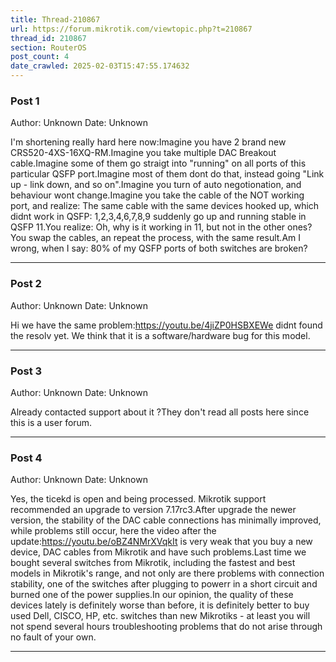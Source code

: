 ```yaml
---
title: Thread-210867
url: https://forum.mikrotik.com/viewtopic.php?t=210867
thread_id: 210867
section: RouterOS
post_count: 4
date_crawled: 2025-02-03T15:47:55.174632
---
```


### Post 1
Author: Unknown
Date: Unknown

I'm shortening really hard here now:Imagine you have 2 brand new CRS520-4XS-16XQ-RM.Imagine you take multiple DAC Breakout cable.Imagine some of them go straigt into "running" on all ports of this particular QSFP port.Imagine most of them dont do that, instead going "Link up - link down, and so on".Imagine you turn of auto negotionation, and behaviour wont change.Imagine you take the cable of the NOT working port, and realize: The same cable with the same devices hooked up, which didnt work in QSFP: 1,2,3,4,6,7,8,9 suddenly go up and running stable in QSFP 11.You realize: Oh, why is it working in 11, but not in the other ones?You swap the cables, an repeat the process, with the same result.Am I wrong, when I say: 80% of my QSFP ports of both switches are broken?

---
### Post 2
Author: Unknown
Date: Unknown

Hi we have the same problem:https://youtu.be/4jiZP0HSBXEWe didnt found the resolv yet. We think that it is a software/hardware bug for this model.

---
### Post 3
Author: Unknown
Date: Unknown

Already contacted support about it ?They don't read all posts here since this is a user forum.

---
### Post 4
Author: Unknown
Date: Unknown

Yes, the ticekd is open and being processed. Mikrotik support recommended an upgrade to version 7.17rc3.After upgrade the newer version, the stability of the DAC cable connections has minimally improved, while problems still occur, here the video after the update:https://youtu.be/oBZ4NMrXVqkIt is very weak that you buy a new device, DAC cables from Mikrotik and have such problems.Last time we bought several switches from Mikrotik, including the fastest and best models in Mikrotik's range, and not only are there problems with connection stability, one of the switches after plugging  to powerr in a short circuit and burned one of the power supplies.In our opinion, the quality of these devices lately is definitely worse than before, it is definitely better to buy used Dell, CISCO, HP, etc. switches than new Mikrotiks - at least you will not spend several hours troubleshooting problems that do not arise through no fault of your own.

---
